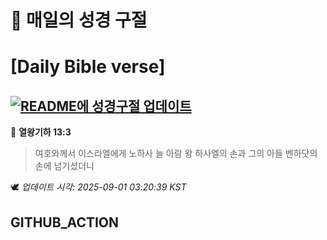 # 🙏 매일의 성경 구절
# [Daily Bible verse]
## [![README에 성경구절 업데이트](https://github.com/DONGSUKA/first_test/actions/workflows/update-readme-bible.yml/badge.svg)](https://github.com/DONGSUKA/first_test/actions/workflows/update-readme-bible.yml)
<!-- START_BIBLE_VERSE -->
📖 **열왕기하 13:3**
> 여호와께서 이스라엘에게 노하사 늘 아람 왕 하사엘의 손과 그의 아들 벤하닷의 손에 넘기셨더니

🕊️ _업데이트 시각: 2025-09-01 03:20:39 KST_
  <!-- END_BIBLE_VERSE -->
## GITHUB_ACTION
